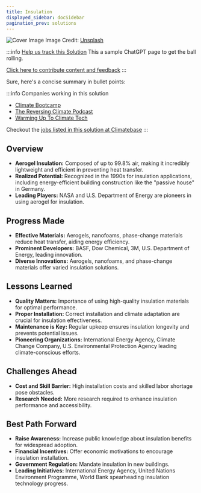 ```yaml
---
title: Insulation
displayed_sidebar: docSidebar
pagination_prev: solutions
---
```


![Cover Image](https://images.unsplash.com/photo-1607400201889-565b1ee75f8e?crop=entropy&cs=tinysrgb&fit=max&fm=jpg&ixid=Mnw0NDYzODh8MHwxfHNlYXJjaHwxfHxJbnN1bGF0aW9ufGVufDB8fHx8MTY4MzY1OTM5NQ&ixlib=rb-4.0.3&q=80&w=1080)
Image Credit: [Unsplash](https://unsplash.com/@introspectivedsgn)

:::info [Help us track this Solution](contribute)
This a sample ChatGPT page to get the ball rolling.

[Click here to contribute content and feedback](contribute)
:::

Sure, here's a concise summary in bullet points:

:::info Companies working in this solution 
- [Climate Bootcamp](None)
- [The Reversing Climate Podcast](None)
- [Warming Up To Climate Tech](https://warminguptoclimatetech.substack.com)

Checkout the [jobs listed in this solution at Climatebase](https://climatebase.org/jobs?l=&q=&drawdown_solutions=Insulation)
:::

## Overview

- **Aerogel Insulation:** Composed of up to 99.8% air, making it incredibly lightweight and efficient in preventing heat transfer.
- **Realized Potential:** Recognized in the 1990s for insulation applications, including energy-efficient building construction like the "passive house" in Germany.
- **Leading Players:** NASA and U.S. Department of Energy are pioneers in using aerogel for insulation.

## Progress Made

- **Effective Materials:** Aerogels, nanofoams, phase-change materials reduce heat transfer, aiding energy efficiency.
- **Prominent Developers:** BASF, Dow Chemical, 3M, U.S. Department of Energy, leading innovation.
- **Diverse Innovations:** Aerogels, nanofoams, and phase-change materials offer varied insulation solutions.

## Lessons Learned

- **Quality Matters:** Importance of using high-quality insulation materials for optimal performance.
- **Proper Installation:** Correct installation and climate adaptation are crucial for insulation effectiveness.
- **Maintenance is Key:** Regular upkeep ensures insulation longevity and prevents potential issues.
- **Pioneering Organizations:** International Energy Agency, Climate Change Company, U.S. Environmental Protection Agency leading climate-conscious efforts.

## Challenges Ahead

- **Cost and Skill Barrier:** High installation costs and skilled labor shortage pose obstacles.
- **Research Needed:** More research required to enhance insulation performance and accessibility.

## Best Path Forward

- **Raise Awareness:** Increase public knowledge about insulation benefits for widespread adoption.
- **Financial Incentives:** Offer economic motivations to encourage insulation installation.
- **Government Regulation:** Mandate insulation in new buildings.
- **Leading Initiatives:** International Energy Agency, United Nations Environment Programme, World Bank spearheading insulation technology progress.
